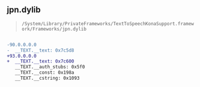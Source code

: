 ## jpn.dylib

> `/System/Library/PrivateFrameworks/TextToSpeechKonaSupport.framework/Frameworks/jpn.dylib`

```diff

-90.0.0.0.0
-  __TEXT.__text: 0x7c5d8
+93.0.0.0.0
+  __TEXT.__text: 0x7c600
   __TEXT.__auth_stubs: 0x5f0
   __TEXT.__const: 0x198a
   __TEXT.__cstring: 0x1093

```
